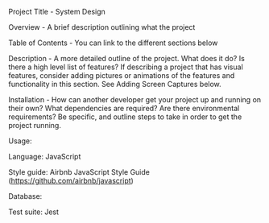 Project Title - System Design

Overview - A brief description outlining what the project

Table of Contents - You can link to the different sections below

Description - A more detailed outline of the project. What does it do? Is there a high level list of features? If describing a project that has visual features, consider adding pictures or animations of the features and functionality in this section. See Adding Screen Captures below.

Installation - How can another developer get your project up and running on their own? What dependencies are required? Are there environmental requirements? Be specific, and outline steps to take in order to get the project running.

Usage:

Language: JavaScript

Style guide: Airbnb JavaScript Style Guide (https://github.com/airbnb/javascript)

Database: 

Test suite: Jest
